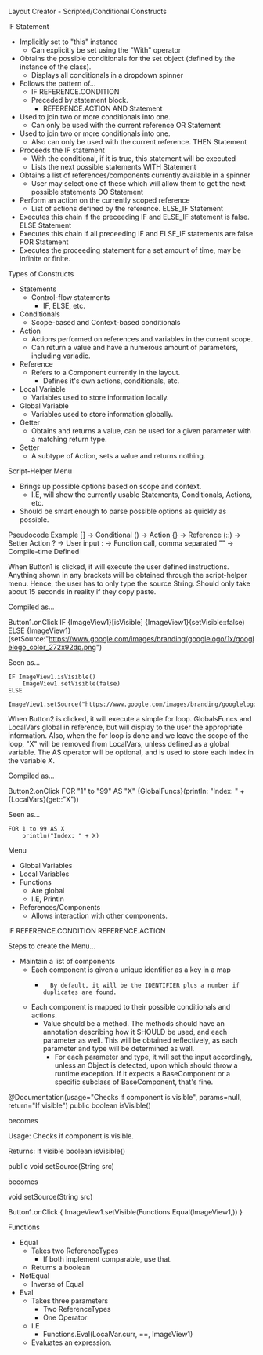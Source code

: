 Layout Creator - Scripted/Conditional Constructs

IF Statement
- Implicitly set to "this" instance
    + Can explicitly be set using the "With" operator
- Obtains the possible conditionals for the set object (defined by the instance of the class).
    + Displays all conditionals in a dropdown spinner
- Follows the pattern of...
    +   IF REFERENCE.CONDITION
    +   Preceded by statement block.
        *   REFERENCE.ACTION
AND Statement
- Used to join two or more conditionals into one.
    + Can only be used with the current reference
OR Statement
- Used to join two or more conditionals into one.
    + Also can only be used with the current reference.
THEN Statement
- Proceeds the IF statement
    + With the conditional, if it is true, this statement will be executed
    + Lists the next possible statements
WITH Statement
- Obtains a list of references/components currently available in a spinner
    + User may select one of these which will allow them to get the next possible statements
DO Statement
- Perform an action on the currently scoped reference
    + List of actions defined by the reference.
ELSE_IF Statement
- Executes this chain if the preceeding IF and ELSE_IF statement is false.
ELSE Statement
- Executes this chain if all preceeding IF and ELSE_IF statements are false
FOR Statement
- Executes the proceeding statement for a set amount of time, may be infinite or finite.

Types of Constructs
- Statements
    + Control-flow statements
        * IF, ELSE, etc.
- Conditionals
    + Scope-based and Context-based conditionals
- Action
    + Actions performed on references and variables in the current scope.
    + Can return a value and have a numerous amount of parameters, including variadic.
- Reference
    + Refers to a Component currently in the layout.
        * Defines it's own actions, conditionals, etc.
- Local Variable
    + Variables used to store information locally.
- Global Variable
    + Variables used to store information globally.
- Getter
    + Obtains and returns a value, can be used for a given parameter with a matching return type.
- Setter
    + A subtype of Action, sets a value and returns nothing.

Script-Helper Menu
- Brings up possible options based on scope and context.
    + I.E, will show the currently usable Statements, Conditionals, Actions, etc.
- Should be smart enough to parse possible options as quickly as possible.


Pseudocode Example
[] -> Conditional
() -> Action
{} -> Reference
(::) -> Setter Action
? -> User input
: -> Function call, comma separated
"" -> Compile-time Defined

When Button1 is clicked, it will execute the user defined instructions. Anything shown in any brackets will be obtained through the script-helper menu. Hence, the user has to only type the source String. Should only take about 15 seconds in reality if they copy paste.

Compiled as...

Button1.onClick
    IF {ImageView1}[isVisible]
        {ImageView1}(setVisible::false)
    ELSE
        {ImageView1}(setSource:"https://www.google.com/images/branding/googlelogo/1x/googlelogo_color_272x92dp.png")

Seen as...

    IF ImageView1.isVisible()
        ImageView1.setVisible(false)
    ELSE
        ImageView1.setSource("https://www.google.com/images/branding/googlelogo/1x/googlelogo_color_272x92dp.png")

When Button2 is clicked, it will execute a simple for loop. GlobalsFuncs and LocalVars global in reference, but will display to the user the appropriate information. Also, when the for loop is done and we leave the scope of the loop, "X" will be removed from LocalVars, unless defined as a global variable. The AS operator will be optional, and is used to store each index in the variable X.

Compiled as...

Button2.onClick
    FOR "1" to "99" AS "X"
        {GlobalFuncs}(println: "Index: " + {LocalVars}(get::"X"))

Seen as...

    FOR 1 to 99 AS X
        println("Index: " + X)

Menu
- Global Variables
- Local Variables
- Functions
    + Are global
    + I.E, Println
- References/Components
    + Allows interaction with other components.


IF REFERENCE.CONDITION
        REFERENCE.ACTION

Steps to create the Menu...
- Maintain a list of components
    +   Each component is given a unique identifier as a key in a map
        *       By default, it will be the IDENTIFIER plus a number if duplicates are found.
    +   Each component is mapped to their possible conditionals and actions.
        *   Value should be a method. The methods should have an annotation describing how it SHOULD be used, and each parameter as well. This will be obtained reflectively, as each parameter and type will be determined as well.
            -   For each parameter and type, it will set the input accordingly, unless an Object is detected, upon which should throw a runtime exception. If it expects a BaseComponent or a specific subclass of BaseComponent, that's fine.

@Documentation(usage="Checks if component is visible", params=null, return="If visible")
public boolean isVisible()

becomes

Usage: Checks if component is visible.

Returns: If visible
boolean isVisible()

public void setSource(String src)

becomes

void setSource(String src)

Button1.onClick {
    ImageView1.setVisible(Functions.Equal(ImageView1,))
}


Functions
- Equal
    + Takes two ReferenceTypes
        * If both implement comparable, use that.
    + Returns a boolean
- NotEqual
    + Inverse of Equal
- Eval
    + Takes three parameters
        * Two ReferenceTypes
        * One Operator
    + I.E
        * Functions.Eval(LocalVar.curr, ==, ImageView1)
    + Evaluates an expression.